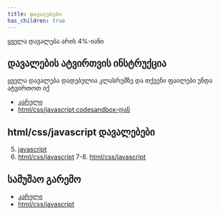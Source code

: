 ```yaml
---
title: დავალებები
has_children: true
---
```


ყველა დავალება არის 4%-იანი


## დავალების ატვირთვის ინსტრუქცია
ყველა დავალება დადებულია კლასრუმზე და თქვენი ფაილები უნდა ატვირთოთ იქ
- [კარელი](/content/info/hw_karel)
- [html/css/javascript codesandbox-დან](/content/info/hw_web)

## html/css/javascript დავალებები

5. [javascript](https://codesandbox.io/s/homework5-fmpgf)
6. [html/css/javascript]()
7-8. [html/css/javascript]()

<!-- 
https://codesandbox.io/s/homework6-b0drj

 -->

## სამუშაო გარემო
- [კარელი](/content/resources/karel_de)
- [html/css/javascript](/content/resources/main_de)
